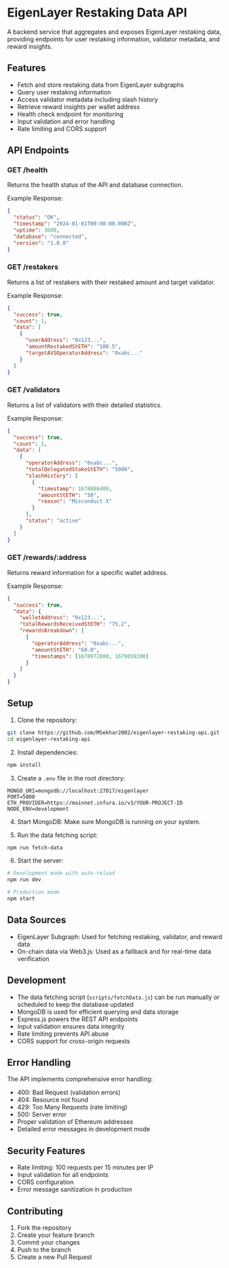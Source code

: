 # EigenLayer Restaking Data API

A backend service that aggregates and exposes EigenLayer restaking data, providing endpoints for user restaking information, validator metadata, and reward insights.

## Features

- Fetch and store restaking data from EigenLayer subgraphs
- Query user restaking information
- Access validator metadata including slash history
- Retrieve reward insights per wallet address
- Health check endpoint for monitoring
- Input validation and error handling
- Rate limiting and CORS support

## API Endpoints

### GET /health
Returns the health status of the API and database connection.

Example Response:
```json
{
  "status": "OK",
  "timestamp": "2024-01-01T00:00:00.000Z",
  "uptime": 3600,
  "database": "connected",
  "version": "1.0.0"
}
```

### GET /restakers
Returns a list of restakers with their restaked amount and target validator.

Example Response:
```json
{
  "success": true,
  "count": 1,
  "data": [
    {
      "userAddress": "0x123...",
      "amountRestakedStETH": "100.5",
      "targetAVSOperatorAddress": "0xabc..."
    }
  ]
}
```

### GET /validators
Returns a list of validators with their detailed statistics.

Example Response:
```json
{
  "success": true,
  "count": 1,
  "data": [
    {
      "operatorAddress": "0xabc...",
      "totalDelegatedStakeStETH": "5000",
      "slashHistory": [
        {
          "timestamp": 1678886400,
          "amountStETH": "50",
          "reason": "Misconduct X"
        }
      ],
      "status": "active"
    }
  ]
}
```

### GET /rewards/:address
Returns reward information for a specific wallet address.

Example Response:
```json
{
  "success": true,
  "data": {
    "walletAddress": "0x123...",
    "totalRewardsReceivedStETH": "75.2",
    "rewardsBreakdown": [
      {
        "operatorAddress": "0xabc...",
        "amountStETH": "60.0",
        "timestamps": [1678972800, 1679059200]
      }
    ]
  }
}
```

## Setup

1. Clone the repository:
```bash
git clone https://github.com/MSekhar2002/eigenlayer-restaking-api.git
cd eigenlayer-restaking-api
```

2. Install dependencies:
```bash
npm install
```

3. Create a `.env` file in the root directory:
```env
MONGO_URI=mongodb://localhost:27017/eigenlayer
PORT=5000
ETH_PROVIDER=https://mainnet.infura.io/v3/YOUR-PROJECT-ID
NODE_ENV=development
```

4. Start MongoDB:
Make sure MongoDB is running on your system.

5. Run the data fetching script:
```bash
npm run fetch-data
```

6. Start the server:
```bash
# Development mode with auto-reload
npm run dev

# Production mode
npm start
```

## Data Sources

- EigenLayer Subgraph: Used for fetching restaking, validator, and reward data
- On-chain data via Web3.js: Used as a fallback and for real-time data verification

## Development

- The data fetching script (`scripts/fetchData.js`) can be run manually or scheduled to keep the database updated
- MongoDB is used for efficient querying and data storage
- Express.js powers the REST API endpoints
- Input validation ensures data integrity
- Rate limiting prevents API abuse
- CORS support for cross-origin requests

## Error Handling

The API implements comprehensive error handling:
- 400: Bad Request (validation errors)
- 404: Resource not found
- 429: Too Many Requests (rate limiting)
- 500: Server error
- Proper validation of Ethereum addresses
- Detailed error messages in development mode

## Security Features

- Rate limiting: 100 requests per 15 minutes per IP
- Input validation for all endpoints
- CORS configuration
- Error message sanitization in production

## Contributing

1. Fork the repository
2. Create your feature branch
3. Commit your changes
4. Push to the branch
5. Create a new Pull Request

